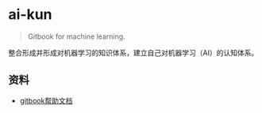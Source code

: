 # ai-kun

> Gitbook for machine learning.

整合形成并形成对机器学习的知识体系，建立自己对机器学习（AI）的认知体系。



## 资料

* [gitbook帮助文档](https://toolchain.gitbook.com/config.html)



